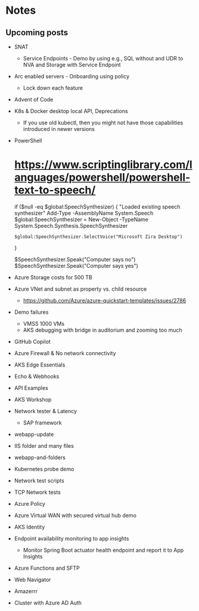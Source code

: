 # Notes

## Upcoming posts

- SNAT
  - Service Endpoints - Demo by using e.g., SQL without and UDR to NVA and Storage with Service Endpoint
- Arc enabled servers - Onboarding using policy
  - Lock down each feature
- Advent of Code
- K8s & Docker desktop local API, Deprecations
  - If you use old kubectl, then you might not have those capabilities introduced in newer versions
- PowerShell
  # https://www.scriptinglibrary.com/languages/powershell/powershell-text-to-speech/
  if ($null -eq $global:SpeechSynthesizer) {
      "Loaded existing speech synthesizer"
      Add-Type -AssemblyName System.Speech
      $global:SpeechSynthesizer = New-Object -TypeName System.Speech.Synthesis.SpeechSynthesizer

      $global:SpeechSynthesizer.SelectVoice("Microsoft Zira Desktop")
  } 

  $SpeechSynthesizer.Speak("Computer says no")
  $SpeechSynthesizer.Speak("Computer says yes")
- Azure Storage costs for 500 TB
- Azure VNet and subnet as property vs. child resource
  - https://github.com/Azure/azure-quickstart-templates/issues/2786
- Demo failures
  - VMSS 1000 VMs
  - AKS debugging with bridge in auditorium and zooming too much
- GitHub Copilot
- Azure Firewall & No network connectivity
- AKS Edge Essentials
- Echo & Webhooks
- API Examples
- AKS Workshop
- Network tester & Latency
  - SAP framework
- webapp-update
- IIS folder and many files
- webapp-and-folders
- Kubernetes probe demo
- Network test scripts
- TCP Network tests
- Azure Policy
- Azure Virtual WAN with secured virtual hub demo
- AKS Identity
- Endpoint availability monitoring to app insights
  - Monitor Spring Boot actuator health endpoint and report it to App Insights
- Azure Functions and SFTP
- Web Navigator
- Amazerrr
- Cluster with Azure AD Auth
